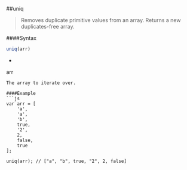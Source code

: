 ##uniq
>Removes duplicate primitive values from an array. Returns a new duplicates-free array.

####Syntax
```js
uniq(arr)
```

- ```js
arr
```
The array to iterate over.

####Example
```js
var arr = [
	'a',
	'a',
	'b',
	true,
	'2',
	2,
	false,
	true
];

uniq(arr); // ["a", "b", true, "2", 2, false]
```